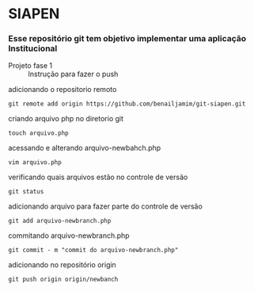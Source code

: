 # SIAPEN

### Esse repositório git tem objetivo implementar uma aplicação Institucional


<dl>
  <dt>Projeto fase 1</dt>
  <dd>Instrução para fazer o push</dd>
  <p>adicionando o repositorio remoto</p>
  <pre><code>git remote add origin https://github.com/benailjamim/git-siapen.git</code></pre>
  <p>criando arquivo php no diretorio git</p>
  <pre><code>touch arquivo.php</code></pre>
  <p>acessando e alterando arquivo-newbahch.php</p>
  <pre><code>vim arquivo.php</code></pre>
  <p>verificando quais arquivos estão no controle de versão</p>
  <pre><code>git status</code></pre>
  <p>adicionando arquivo para fazer parte do controle de versão</p>
  <pre><code>git add arquivo-newbranch.php</code></pre>
  <p>commitando arquivo-newbranch.php</p>
  <pre><code>git commit - m "commit do arquivo-newbranch.php"</code></pre>
  <p>adicionando no repositório origin</p>
  <pre><code>git push origin origin/newbanch</code></pre>
  
</dl>
